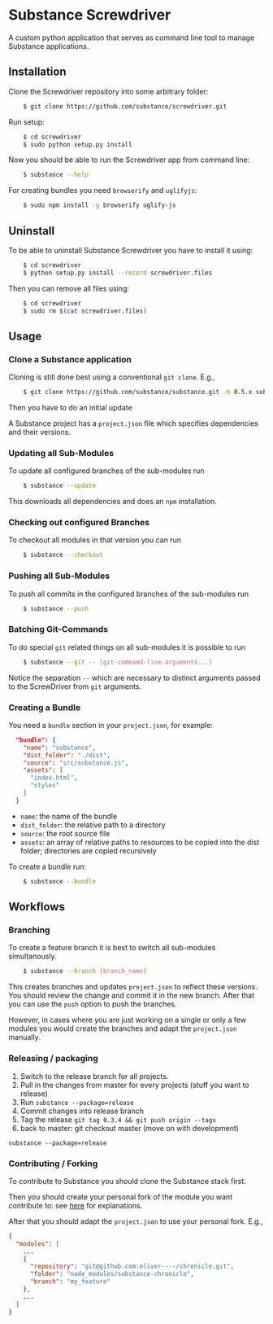 Substance Screwdriver
=====================

A custom python application that serves as command line tool to manage Substance applications.


Installation
------------

Clone the Screwdriver repository into some arbitrary folder:

```bash
    $ git clone https://github.com/substance/screwdriver.git
```

Run setup:

```bash
    $ cd screwdriver
    $ sudo python setup.py install
```

Ǹow you should be able to run the Screwdriver app from command line:

```bash
    $ substance --help
```

For creating bundles you need `browserify` and `uglifyjs`:

```bash
    $ sudo npm install -g browserify uglify-js
```

Uninstall
---------

To be able to uninstall Substance Screwdriver you have to install it using:

```bash
    $ cd screwdriver
    $ python setup.py install --record screwdriver.files
```

Then you can remove all files using:

```bash
    $ cd screwdriver
    $ sudo rm $(cat screwdriver.files)
```

Usage
-----

### Clone a Substance application

Cloning is still done best using a conventional `git clone`. E.g.,

```bash
    $ git clone https://github.com/substance/substance.git -b 0.5.x substance-sandbox
```

Then you have to do an initial update

A Substance project has a `project.json` file which specifies dependencies and their versions.


### Updating all Sub-Modules

To update all configured branches of the sub-modules run

```bash
    $ substance --update
```

This downloads all dependencies and does an `npm` installation.

### Checking out configured Branches

To checkout all modules in that version you can run

```bash
    $ substance --checkout
```

### Pushing all Sub-Modules

To push all commits in the configured branches of the sub-modules run

```bash
    $ substance --push
```


### Batching Git-Commands

To do special `git` related things on all sub-modules it is possible to run

```bash
    $ substance --git -- [git-command-line-arguments...]
```

Notice the separation `--` which are necessary to distinct arguments passed to the ScrewDriver from `git` arguments.

### Creating a Bundle

You need a `bundle` section in your `project.json`, for example:

```json
  "bundle": {
    "name": "substance",
    "dist_folder": "./dist",
    "source": "src/substance.js",
    "assets": [
      "index.html",
      "styles"
    ]
  }
```

- `name`: the name of the bundle
- `dist_folder`: the relative path to a directory
- `source`: the root source file
- `assets`: an array of relative paths to resources to be copied into the dist folder;
  directories are copied recursively

To create a bundle run:

```bash
    $ substance --bundle
```


Workflows
---------

### Branching

To create a feature branch it is best to switch all sub-modules simultanously.

```bash
    $ substance --branch [branch_name]
```

This creates branches and updates `project.json` to reflect these versions.
You should review the change and commit it in the new branch.
After that you can use the `push` option to push the branches.

However, in cases where you are just working on a single or only a few modules you would create the branches and adapt the `project.json` manually.


### Releasing / packaging

1. Switch to the release branch for all projects. 
2. Pull in the changes from master for every projects (stuff you want to release)
3. Run `substance --package=release`
4. Commit changes into release branch
5. Tag the release `git tag 0.3.4 && git push origin --tags` 
5. back to master: git checkout master (move on with development)



```
substance --package=release
```

### Contributing / Forking

To contribute to Substance you should clone the Substance stack first.

Then you should create your personal fork of the module you want contribute to:
see [here](https://help.github.com/articles/fork-a-repo) for explanations.

After that you should adapt the `project.json` to use your personal fork. E.g.,

```json
{
  "modules": [
    ...
    {
      "repository": "git@github.com:oliver----/chronicle.git",
      "folder": "node_modules/substance-chronicle",
      "branch": "my_feature"
    },
    ...
  ]
}
```
